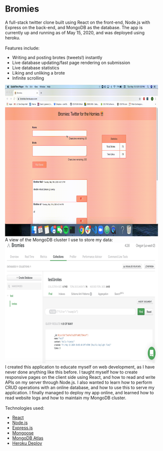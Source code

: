 # Bromies
A full-stack twitter clone built using React on the front-end, Node.js with Express on the back-end, and MongoDB as the database. The app is currently up and running as of May 15, 2020, and was deployed using heroku.
<br><br>
Features include: <br>
* Writing and posting brotes (tweets!) instantly
* Live database updating/fast page rendering on submission
* Live database statistics
* Liking and unliking a brote
* Infinite scrolling
<img src="BromiesDemo.gif" alt="alt text" width="700" height="500">
<br>
A view of the MongoDB cluster I use to store my data: <br>
<img src="BromiesDB.jpg" alt="alt text" width="600" height="400">
I created this application to educate myself on web development, as I have never done anything like this before. I taught myself how to create responsive pages on the client side using React, and how to read and write APIs on my server through Node.js. I also wanted to learn how to perform CRUD operations with an online database, and how to use this to serve my application. I finally managed to deploy my app online, and learned how to read website logs and how to maintain my MongoDB cluster. 
<br><br>
Technologies used: <br>

* [React](https://reactjs.org/) <br>
* [Node.js](https://nodejs.org/en/) <br>
* [Express.js](https://expressjs.com/) <br>
* [Mongoose](https://mongoosejs.com/) <br>
* [MongoDB Atlas](https://www.mongodb.com/cloud/atlas) <br>
* [Heroku Deploy](https://dashboard.heroku.com/) <br>
